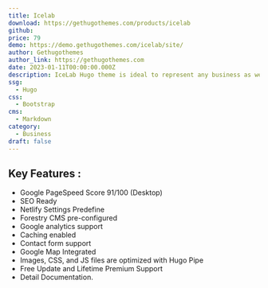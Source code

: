 ```yaml
---
title: Icelab
download: https://gethugothemes.com/products/icelab
github:
price: 79
demo: https://demo.gethugothemes.com/icelab/site/
author: Gethugothemes
author_link: https://gethugothemes.com
date: 2023-01-11T00:00:00.000Z
description: IceLab Hugo theme is ideal to represent any business as well as a lucrative portfolio.
ssg:
  - Hugo
css:
  - Bootstrap
cms:
  - Markdown
category:
  - Business
draft: false
---
```


## Key Features :

- Google PageSpeed Score 91/100 (Desktop)
- SEO Ready
- Netlify Settings Predefine
- Forestry CMS pre-configured
- Google analytics support
- Caching enabled
- Contact form support
- Google Map Integrated
- Images, CSS, and JS files are optimized with Hugo Pipe
- Free Update and Lifetime Premium Support
- Detail Documentation.
